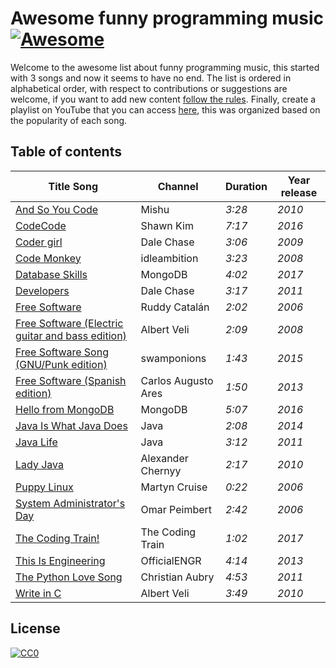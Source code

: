 # Awesome funny programming music [![Awesome](https://awesome.re/badge-flat2.svg)](https://awesome.re)

Welcome to the awesome list about funny programming music, this started with 3 songs and now it seems to have no end. The list is ordered in alphabetical order, with respect to contributions or suggestions are welcome, if you want to add new content [follow the rules](https://github.com/dev-oswld/awesome-funny-programming-music/blob/master/CONTRIBUTING.md). Finally, create a playlist on YouTube that you can access [here](https://www.youtube.com/playlist?list=PLemLAG70Uq03PzXs1hhyOiDZZCYWGWeMh), this was organized based on the popularity of each song.

## Table of contents

| Title Song | Channel | Duration | Year release | 
|--|--|--|--|
| [And So You Code](https://www.youtube.com/watch?v=Eq3CuMDXaPs) | Mishu | *3:28* | *2010*|
| [CodeCode](https://www.youtube.com/watch?v=f-Zhcrezoz8) | Shawn Kim | *7:17* | *2016*|
| [Coder girl](https://www.youtube.com/watch?v=B-m6JDYRFvk) | Dale Chase | *3:06* | *2009*|
| [Code Monkey](https://www.youtube.com/watch?v=qYodWEKCuGg) | idleambition | *3:23* | *2008*|
| [Database Skills](https://www.youtube.com/watch?v=0vPt7GI-2kc) | MongoDB | *4:02* | *2017*|
| [Developers](https://www.youtube.com/watch?v=RwMvW9cAIZg) | Dale Chase | *3:17* | *2011*|
| [Free Software](https://www.youtube.com/watch?v=9sJUDx7iEJw) | Ruddy Catalán | *2:02* | *2006*|
| [Free Software (Electric guitar and bass edition)](https://www.youtube.com/watch?v=AKQdL7LCRIk) | Albert Veli | *2:09* | *2008*|
| [Free Software Song (GNU/Punk edition)](https://www.youtube.com/watch?v=kCpjg50-nvc) | swamponions | *1:43* | *2015*|
| [Free Software (Spanish edition)](https://www.youtube.com/watch?v=zT_I_3a6OGw) | Carlos Augusto Ares | *1:50* | *2013*|
| [Hello from MongoDB](https://www.youtube.com/watch?v=V6JVU0Nh4YM) | MongoDB | *5:07* | *2016*|
| [Java Is What Java Does](https://www.youtube.com/watch?v=zg79C7XM1Xs) | Java | *2:08* | *2014*|
| [Java Life](https://www.youtube.com/watch?v=b-Cr0EWwaTk) | Java | *3:12* | *2011*|
| [Lady Java](https://www.youtube.com/watch?v=Mk3qkQROb_k) | Alexander Chernyy | *2:17* | *2010*|
| [Puppy Linux](https://www.youtube.com/watch?v=rDTLJYDHX3g) | Martyn Cruise | *0:22* | *2006*|
| [System Administrator's Day](https://www.youtube.com/watch?v=FE_p5N89XQI) | Omar Peimbert | *2:42* | *2006*|
| [The Coding Train!](https://www.youtube.com/watch?v=PBsUD40nPkI) | The Coding Train | *1:02* | *2017*|
| [This Is Engineering](https://www.youtube.com/watch?v=nFbWXuR_2Ow) | OfficialENGR | *4:14* | *2013*|
| [The Python Love Song](https://www.youtube.com/watch?v=DbidrYgN6eo) | Christian Aubry | *4:53* | *2011*|
| [Write in C](https://www.youtube.com/watch?v=1S1fISh-pag) | Albert Veli | *3:49* | *2010*|

## License
[![CC0](https://licensebuttons.net/p/zero/1.0/88x31.png)](https://creativecommons.org/publicdomain/zero/1.0/)